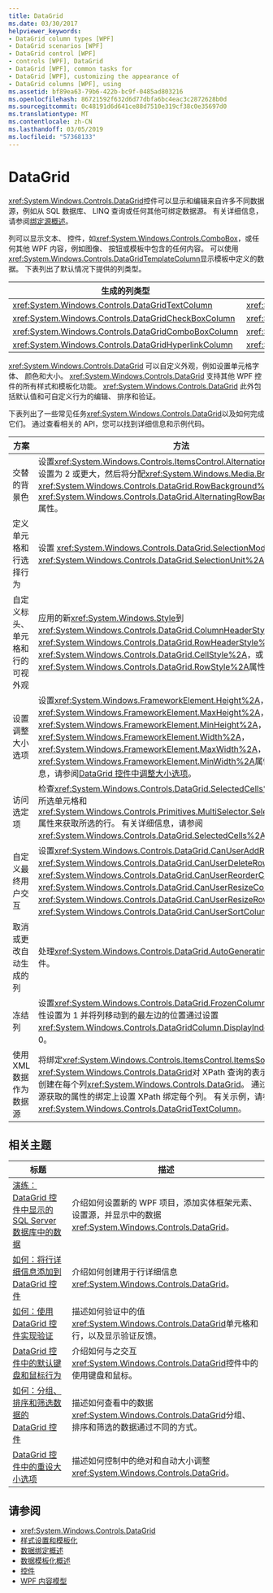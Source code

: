 ```yaml
---
title: DataGrid
ms.date: 03/30/2017
helpviewer_keywords:
- DataGrid column types [WPF]
- DataGrid scenarios [WPF]
- DataGrid control [WPF]
- controls [WPF], DataGrid
- DataGrid [WPF], common tasks for
- DataGrid [WPF], customizing the appearance of
- DataGrid columns [WPF], using
ms.assetid: bf89ea63-79b6-422b-bc9f-0485ad803216
ms.openlocfilehash: 86721592f632d6d77dbfa6bc4eac3c2872628b0d
ms.sourcegitcommit: 0c48191d6d641ce88d7510e319cf38c0e35697d0
ms.translationtype: MT
ms.contentlocale: zh-CN
ms.lasthandoff: 03/05/2019
ms.locfileid: "57368133"
---
```

# <a name="datagrid"></a>DataGrid
<xref:System.Windows.Controls.DataGrid>控件可以显示和编辑来自许多不同数据源，例如从 SQL 数据库、 LINQ 查询或任何其他可绑定数据源。 有关详细信息，请参阅[绑定源概述](../data/binding-sources-overview.md)。  
  
 列可以显示文本、 控件，如<xref:System.Windows.Controls.ComboBox>，或任何其他 WPF 内容，例如图像、 按钮或模板中包含的任何内容。 可以使用<xref:System.Windows.Controls.DataGridTemplateColumn>显示模板中定义的数据。 下表列出了默认情况下提供的列类型。  
  
|生成的列类型|数据类型|  
|---------------------------|---------------|  
|<xref:System.Windows.Controls.DataGridTextColumn>|<xref:System.String>|  
|<xref:System.Windows.Controls.DataGridCheckBoxColumn>|<xref:System.Boolean>|  
|<xref:System.Windows.Controls.DataGridComboBoxColumn>|<xref:System.Enum>|  
|<xref:System.Windows.Controls.DataGridHyperlinkColumn>|<xref:System.Uri>|  
  
 <xref:System.Windows.Controls.DataGrid> 可以自定义外观，例如设置单元格字体、 颜色和大小。 <xref:System.Windows.Controls.DataGrid> 支持其他 WPF 控件的所有样式和模板化功能。 <xref:System.Windows.Controls.DataGrid> 此外包括默认值和可自定义行为的编辑、 排序和验证。  
  
 下表列出了一些常见任务<xref:System.Windows.Controls.DataGrid>以及如何完成它们。 通过查看相关的 API，您可以找到详细信息和示例代码。  
  
|方案|方法|  
|--------------|--------------|  
|交替的背景色|设置<xref:System.Windows.Controls.ItemsControl.AlternationIndex%2A>属性设置为 2 或更大，然后将分配<xref:System.Windows.Media.Brush>到<xref:System.Windows.Controls.DataGrid.RowBackground%2A>和<xref:System.Windows.Controls.DataGrid.AlternatingRowBackground%2A>属性。|  
|定义单元格和行选择行为|设置 <xref:System.Windows.Controls.DataGrid.SelectionMode%2A> 和 <xref:System.Windows.Controls.DataGrid.SelectionUnit%2A> 属性。|  
|自定义标头、 单元格和行的可视外观|应用的新<xref:System.Windows.Style>到<xref:System.Windows.Controls.DataGrid.ColumnHeaderStyle%2A>， <xref:System.Windows.Controls.DataGrid.RowHeaderStyle%2A>， <xref:System.Windows.Controls.DataGrid.CellStyle%2A>，或<xref:System.Windows.Controls.DataGrid.RowStyle%2A>属性。|  
|设置调整大小选项|设置<xref:System.Windows.FrameworkElement.Height%2A>， <xref:System.Windows.FrameworkElement.MaxHeight%2A>， <xref:System.Windows.FrameworkElement.MinHeight%2A>， <xref:System.Windows.FrameworkElement.Width%2A>， <xref:System.Windows.FrameworkElement.MaxWidth%2A>，或<xref:System.Windows.FrameworkElement.MinWidth%2A>属性。 有关详细信息，请参阅[DataGrid 控件中调整大小选项](sizing-options-in-the-datagrid-control.md)。|  
|访问选定项|检查<xref:System.Windows.Controls.DataGrid.SelectedCells%2A>属性来获取所选单元格和<xref:System.Windows.Controls.Primitives.MultiSelector.SelectedItems%2A>属性来获取所选的行。 有关详细信息，请参阅 <xref:System.Windows.Controls.DataGrid.SelectedCells%2A>。|  
|自定义最终用户交互|设置<xref:System.Windows.Controls.DataGrid.CanUserAddRows%2A>， <xref:System.Windows.Controls.DataGrid.CanUserDeleteRows%2A>， <xref:System.Windows.Controls.DataGrid.CanUserReorderColumns%2A>， <xref:System.Windows.Controls.DataGrid.CanUserResizeColumns%2A>， <xref:System.Windows.Controls.DataGrid.CanUserResizeRows%2A>，并<xref:System.Windows.Controls.DataGrid.CanUserSortColumns%2A>属性。|  
|取消或更改自动生成的列|处理<xref:System.Windows.Controls.DataGrid.AutoGeneratingColumn>事件。|  
|冻结列|设置<xref:System.Windows.Controls.DataGrid.FrozenColumnCount%2A>属性设置为 1 并将列移动到的最左边的位置通过设置<xref:System.Windows.Controls.DataGridColumn.DisplayIndex%2A>属性设为 0。|  
|使用 XML 数据作为数据源|将绑定<xref:System.Windows.Controls.ItemsControl.ItemsSource%2A>上<xref:System.Windows.Controls.DataGrid>对 XPath 查询的表示的项的集合。 创建在每个列<xref:System.Windows.Controls.DataGrid>。 通过对查询上项的源获取的属性的绑定上设置 XPath 绑定每个列。 有关示例，请参见 <xref:System.Windows.Controls.DataGridTextColumn>。|  
  
## <a name="related-topics"></a>相关主题  
  
|标题|描述|  
|-----------|-----------------|  
|[演练：DataGrid 控件中显示的 SQL Server 数据库中的数据](walkthrough-display-data-from-a-sql-server-database-in-a-datagrid-control.md)|介绍如何设置新的 WPF 项目，添加实体框架元素、 设置源，并显示中的数据<xref:System.Windows.Controls.DataGrid>。|  
|[如何：将行详细信息添加到 DataGrid 控件](how-to-add-row-details-to-a-datagrid-control.md)|介绍如何创建用于行详细信息<xref:System.Windows.Controls.DataGrid>。|  
|[如何：使用 DataGrid 控件实现验证](how-to-implement-validation-with-the-datagrid-control.md)|描述如何验证中的值<xref:System.Windows.Controls.DataGrid>单元格和行，以及显示验证反馈。|  
|[DataGrid 控件中的默认键盘和鼠标行为](default-keyboard-and-mouse-behavior-in-the-datagrid-control.md)|介绍如何与之交互<xref:System.Windows.Controls.DataGrid>控件中的使用键盘和鼠标。|  
|[如何：分组、 排序和筛选数据的 DataGrid 控件](how-to-group-sort-and-filter-data-in-the-datagrid-control.md)|描述如何查看中的数据<xref:System.Windows.Controls.DataGrid>分组、 排序和筛选的数据通过不同的方式。|  
|[DataGrid 控件中的重设大小选项](sizing-options-in-the-datagrid-control.md)|描述如何控制中的绝对和自动大小调整<xref:System.Windows.Controls.DataGrid>。|  
  
## <a name="see-also"></a>请参阅
- <xref:System.Windows.Controls.DataGrid>
- [样式设置和模板化](styling-and-templating.md)
- [数据绑定概述](../data/data-binding-overview.md)
- [数据模板化概述](../data/data-templating-overview.md)
- [控件](index.md)
- [WPF 内容模型](wpf-content-model.md)
